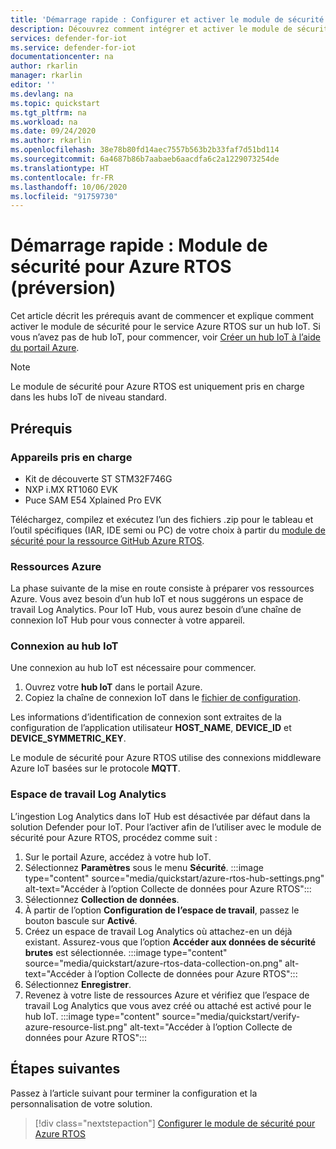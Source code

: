```yaml
---
title: 'Démarrage rapide : Configurer et activer le module de sécurité pour Azure RTOS'
description: Découvrez comment intégrer et activer le module de sécurité pour le service Azure RTOS dans votre hub Azure IoT.
services: defender-for-iot
ms.service: defender-for-iot
documentationcenter: na
author: rkarlin
manager: rkarlin
editor: ''
ms.devlang: na
ms.topic: quickstart
ms.tgt_pltfrm: na
ms.workload: na
ms.date: 09/24/2020
ms.author: rkarlin
ms.openlocfilehash: 38e78b80fd14aec7557b563b2b33faf7d51bd114
ms.sourcegitcommit: 6a4687b86b7aabaeb6aacdfa6c2a1229073254de
ms.translationtype: HT
ms.contentlocale: fr-FR
ms.lasthandoff: 10/06/2020
ms.locfileid: "91759730"
---
```

# <a name="quickstart-security-module-for-azure-rtos-preview"></a>Démarrage rapide : Module de sécurité pour Azure RTOS (préversion)

Cet article décrit les prérequis avant de commencer et explique comment activer le module de sécurité pour le service Azure RTOS sur un hub IoT. Si vous n’avez pas de hub IoT, pour commencer, voir [Créer un hub IoT à l’aide du portail Azure](https://docs.microsoft.com/azure/iot-hub/iot-hub-create-through-portal).

> [!NOTE]
> Le module de sécurité pour Azure RTOS est uniquement pris en charge dans les hubs IoT de niveau standard.

## <a name="prerequisites"></a>Prérequis 

### <a name="supported-devices"></a>Appareils pris en charge

- Kit de découverte ST STM32F746G
- NXP i.MX RT1060 EVK
- Puce SAM E54 Xplained Pro EVK

Téléchargez, compilez et exécutez l’un des fichiers .zip pour le tableau et l’outil spécifiques (IAR, IDE semi ou PC) de votre choix à partir du [module de sécurité pour la ressource GitHub Azure RTOS](https://github.com/azure-rtos/azure-iot-preview/releases).

### <a name="azure-resources"></a>Ressources Azure

La phase suivante de la mise en route consiste à préparer vos ressources Azure. Vous avez besoin d’un hub IoT et nous suggérons un espace de travail Log Analytics. Pour IoT Hub, vous aurez besoin d’une chaîne de connexion IoT Hub pour vous connecter à votre appareil. 
  
### <a name="iot-hub-connection"></a>Connexion au hub IoT

Une connexion au hub IoT est nécessaire pour commencer. 

1. Ouvrez votre **hub IoT** dans le portail Azure.
1. Copiez la chaîne de connexion IoT dans le [fichier de configuration](how-to-azure-rtos-security-module.md).


Les informations d’identification de connexion sont extraites de la configuration de l’application utilisateur **HOST_NAME**, **DEVICE_ID** et **DEVICE_SYMMETRIC_KEY**.

Le module de sécurité pour Azure RTOS utilise des connexions middleware Azure IoT basées sur le protocole **MQTT**.


### <a name="log-analytics-workspace"></a>Espace de travail Log Analytics

L’ingestion Log Analytics dans IoT Hub est désactivée par défaut dans la solution Defender pour IoT. Pour l’activer afin de l’utiliser avec le module de sécurité pour Azure RTOS, procédez comme suit : 
1. Sur le portail Azure, accédez à votre hub IoT.
1. Sélectionnez **Paramètres** sous le menu **Sécurité**.
   :::image type="content" source="media/quickstart/azure-rtos-hub-settings.png" alt-text="Accéder à l’option Collecte de données pour Azure RTOS"::: 
1. Sélectionnez **Collection de données**. 
1. À partir de l’option **Configuration de l’espace de travail**, passez le bouton bascule sur **Activé**. 
1. Créez un espace de travail Log Analytics où attachez-en un déjà existant. Assurez-vous que l’option **Accéder aux données de sécurité brutes** est sélectionnée. 
 :::image type="content" source="media/quickstart/azure-rtos-data-collection-on.png" alt-text="Accéder à l’option Collecte de données pour Azure RTOS":::
1. Sélectionnez **Enregistrer**.
1. Revenez à votre liste de ressources Azure et vérifiez que l’espace de travail Log Analytics que vous avez créé ou attaché est activé pour le hub IoT.
    :::image type="content" source="media/quickstart/verify-azure-resource-list.png" alt-text="Accéder à l’option Collecte de données pour Azure RTOS"::: 

## <a name="next-steps"></a>Étapes suivantes

Passez à l’article suivant pour terminer la configuration et la personnalisation de votre solution.

> [!div class="nextstepaction"]
> [Configurer le module de sécurité pour Azure RTOS](how-to-azure-rtos-security-module.md)
